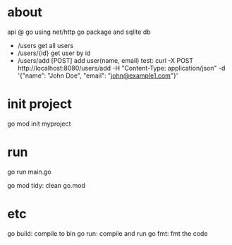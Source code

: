 # about
api @ go using net/http go package and sqlite db

- /users				get all users
- /users/{id}			get user by id
- /users/add 			[POST] add user(name, email)
						test: curl -X POST http://localhost:8080/users/add -H "Content-Type: application/json" -d '{"name": "John Doe", "email": "john@example1.com"}'

# init project
go mod init myproject

# run
go run main.go

go mod tidy: clean go.mod

# etc
go build: compile to bin
go run: compile and run
go fmt: fmt the code

